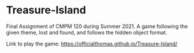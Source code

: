 # Treasure-Island
Final Assignment of CMPM 120 during Summer 2021. A game following the given theme, lost and found, and follows the hidden object format.

Link to play the game: https://officialthomas.github.io/Treasure-Island/
